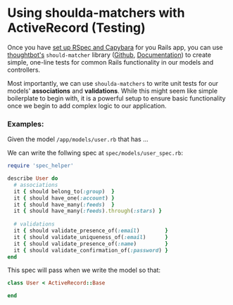 # Using shoulda-matchers with ActiveRecord (Testing)

Once you have [set up RSpec and Capybara](testing_rspec_and_capybara.md) for you Rails app, you can use [thoughtbot's](http://thoughtbot.com/) `should-matcher` library ([Github](https://github.com/thoughtbot/shoulda-matchers), [Documentation](http://thoughtbot.github.io/shoulda-matchers)) to create simple, one-line tests for common Rails functionality in our models and controllers.

Most importantly, we can use `shoulda-matchers` to write unit tests for our models' **associations** and **validations**. While this might seem like simple boilerplate to begin with, it is a powerful setup to ensure basic functionality once we begin to add complex logic to our application.

### Examples:

Given the model `/app/models/user.rb` that has ...

We can write the follwing spec at `spec/models/user_spec.rb`:

```ruby
require 'spec_helper'

describe User do
  # associations
  it { should belong_to(:group)  }
  it { should have_one(:account) }
  it { should have_many(:feeds)  }
  it { should have_many(:feeds).through(:stars) }
  
  # validations
  it { should validate_presence_of(:email)        }
  it { should validate_uniqueness_of(:email)      }
  it { should validate_presence_of(:name)         }
  it { should validate_confirmation_of(:password) }
end
```

This spec will pass when we write the model so that:

```ruby
class User < ActiveRecord::Base

end
```

